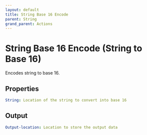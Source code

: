 ```yaml
---
layout: default
title: String Base 16 Encode
parent: String
grand_parent: Actions
---
```

# String Base 16 Encode (String to Base 16)
Encodes string to base 16.

## Properties
```yaml
String: Location of the string to convert into base 16
```

## Output
```yaml
Output-location: Location to store the output data
```
